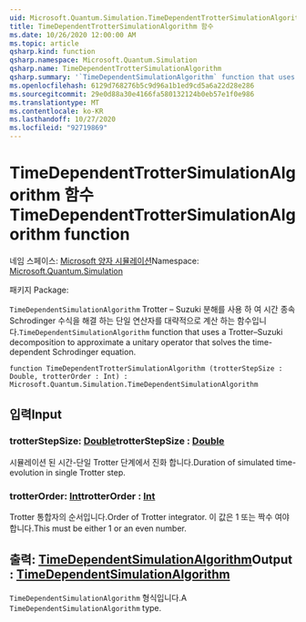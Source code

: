 ```yaml
---
uid: Microsoft.Quantum.Simulation.TimeDependentTrotterSimulationAlgorithm
title: TimeDependentTrotterSimulationAlgorithm 함수
ms.date: 10/26/2020 12:00:00 AM
ms.topic: article
qsharp.kind: function
qsharp.namespace: Microsoft.Quantum.Simulation
qsharp.name: TimeDependentTrotterSimulationAlgorithm
qsharp.summary: '`TimeDependentSimulationAlgorithm` function that uses a Trotter–Suzuki decomposition to approximate a unitary operator that solves the time-dependent Schrodinger equation.'
ms.openlocfilehash: 6129d768276b5c9d96a1b1ed9cd5a6a22d28e286
ms.sourcegitcommit: 29e0d88a30e4166fa580132124b0eb57e1f0e986
ms.translationtype: MT
ms.contentlocale: ko-KR
ms.lasthandoff: 10/27/2020
ms.locfileid: "92719869"
---
```

# <a name="timedependenttrottersimulationalgorithm-function"></a><span data-ttu-id="dba24-102">TimeDependentTrotterSimulationAlgorithm 함수</span><span class="sxs-lookup"><span data-stu-id="dba24-102">TimeDependentTrotterSimulationAlgorithm function</span></span>

<span data-ttu-id="dba24-103">네임 스페이스: [Microsoft 양자 시뮬레이션](xref:Microsoft.Quantum.Simulation)</span><span class="sxs-lookup"><span data-stu-id="dba24-103">Namespace: [Microsoft.Quantum.Simulation](xref:Microsoft.Quantum.Simulation)</span></span>

<span data-ttu-id="dba24-104">패키지 [](https://nuget.org/packages/)</span><span class="sxs-lookup"><span data-stu-id="dba24-104">Package: [](https://nuget.org/packages/)</span></span>


<span data-ttu-id="dba24-105">`TimeDependentSimulationAlgorithm` Trotter – Suzuki 분해를 사용 하 여 시간 종속 Schrodinger 수식을 해결 하는 단일 연산자를 대략적으로 계산 하는 함수입니다.</span><span class="sxs-lookup"><span data-stu-id="dba24-105">`TimeDependentSimulationAlgorithm` function that uses a Trotter–Suzuki decomposition to approximate a unitary operator that solves the time-dependent Schrodinger equation.</span></span>

```qsharp
function TimeDependentTrotterSimulationAlgorithm (trotterStepSize : Double, trotterOrder : Int) : Microsoft.Quantum.Simulation.TimeDependentSimulationAlgorithm
```


## <a name="input"></a><span data-ttu-id="dba24-106">입력</span><span class="sxs-lookup"><span data-stu-id="dba24-106">Input</span></span>

### <a name="trotterstepsize--double"></a><span data-ttu-id="dba24-107">trotterStepSize: [Double](xref:microsoft.quantum.lang-ref.double)</span><span class="sxs-lookup"><span data-stu-id="dba24-107">trotterStepSize : [Double](xref:microsoft.quantum.lang-ref.double)</span></span>

<span data-ttu-id="dba24-108">시뮬레이션 된 시간-단일 Trotter 단계에서 진화 합니다.</span><span class="sxs-lookup"><span data-stu-id="dba24-108">Duration of simulated time-evolution in single Trotter step.</span></span>


### <a name="trotterorder--int"></a><span data-ttu-id="dba24-109">trotterOrder: [Int](xref:microsoft.quantum.lang-ref.int)</span><span class="sxs-lookup"><span data-stu-id="dba24-109">trotterOrder : [Int](xref:microsoft.quantum.lang-ref.int)</span></span>

<span data-ttu-id="dba24-110">Trotter 통합자의 순서입니다.</span><span class="sxs-lookup"><span data-stu-id="dba24-110">Order of Trotter integrator.</span></span> <span data-ttu-id="dba24-111">이 값은 1 또는 짝수 여야 합니다.</span><span class="sxs-lookup"><span data-stu-id="dba24-111">This must be either 1 or an even number.</span></span>



## <a name="output--timedependentsimulationalgorithm"></a><span data-ttu-id="dba24-112">출력: [TimeDependentSimulationAlgorithm](xref:Microsoft.Quantum.Simulation.TimeDependentSimulationAlgorithm)</span><span class="sxs-lookup"><span data-stu-id="dba24-112">Output : [TimeDependentSimulationAlgorithm](xref:Microsoft.Quantum.Simulation.TimeDependentSimulationAlgorithm)</span></span>

<span data-ttu-id="dba24-113">`TimeDependentSimulationAlgorithm` 형식입니다.</span><span class="sxs-lookup"><span data-stu-id="dba24-113">A `TimeDependentSimulationAlgorithm` type.</span></span>